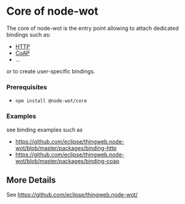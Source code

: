 # Core of node-wot

The core of node-wot is the entry point allowing to attach dedicated bindings such as:

-   [HTTP](https://github.com/eclipse/thingweb.node-wot/blob/master/packages/binding-http)
-   [CoAP](https://github.com/eclipse/thingweb.node-wot/blob/master/packages/binding-coap)
-   ...

or to create user-specific bindings.

### Prerequisites

-   `npm install @node-wot/core`

### Examples

see binding examples such as

-   https://github.com/eclipse/thingweb.node-wot/blob/master/packages/binding-http
-   https://github.com/eclipse/thingweb.node-wot/blob/master/packages/binding-coap

## More Details

See <https://github.com/eclipse/thingweb.node-wot/>
